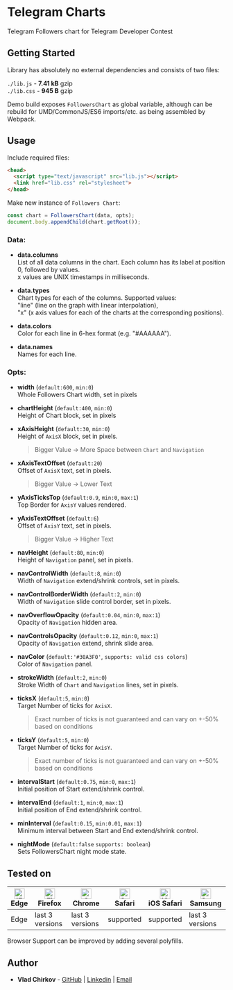 # Telegram Charts

Telegram Followers chart for Telegram Developer Contest

## Getting Started

Library has absolutely no external dependencies and consists of two files:

`./lib.js` - **7.41 kB** gzip  
`./lib.css` - **945 B** gzip

Demo build exposes `FollowersChart` as global variable, although can be rebuild for UMD/CommonJS/ES6 imports/etc. as being assembled by Webpack.

## Usage

Include required files:

```html
<head>
  <script type="text/javascript" src="lib.js"></script>
  <link href="lib.css" rel="stylesheet">
</head>

```

Make new instance of `Followers Chart`:

```js
const chart = FollowersChart(data, opts);
document.body.appendChild(chart.getRoot());
```
### Data:
* **data.columns**  
List of all data columns in the chart. Each column has its label at position 0, followed by values.  
x values are UNIX timestamps in milliseconds.
  
* **data.types**  
Chart types for each of the columns. Supported values:  
  "line" (line on the graph with linear interpolation),  
  "x" (x axis values for each of the charts at the corresponding positions).
  
* **data.colors**  
Color for each line in 6-hex format (e.g. "#AAAAAA").

* **data.names**  
Names for each line.

### Opts:
* **width** (`default:600`, `min:0`)  
Whole Followers Chart width, set in pixels

* **chartHeight** (`default:400`, `min:0`)  
Height of Chart block, set in pixels

* **xAxisHeight** (`default:30`, `min:0`)  
Height of `AxisX` block, set in pixels.
  > Bigger Value -> More Space between `Chart` and `Navigation`

* **xAxisTextOffset** (`default:20`)  
Offset of `AxisX` text, set in pixels. 
  > Bigger Value -> Lower Text

* **yAxisTicksTop** (`default:0.9`, `min:0`, `max:1`)  
Top Border for `AxisY` values rendered. 

* **yAxisTextOffset** (`default:6`)  
Offset of `AxisY` text, set in pixels. 
  > Bigger Value -> Higher Text

* **navHeight** (`default:80`, `min:0`)  
Height of `Navigation` panel, set in pixels.

* **navControlWidth** (`default:8`, `min:0`)  
Width of `Navigation` extend/shrink controls, set in pixels.

* **navControlBorderWidth** (`default:2`, `min:0`)  
Width of `Navigation` slide control border, set in pixels.

* **navOverflowOpacity** (`default:0.04`, `min:0`, `max:1`)  
Opacity of `Navigation` hidden area.

* **navControlsOpacity** (`default:0.12`, `min:0`, `max:1`)  
Opacity of `Navigation` extend, shrink slide area.

* **navColor** (`default:'#30A3F0'`, `supports: valid css colors`)  
Color of `Navigation` panel.

* **strokeWidth** (`default:2`, `min:0`)  
Stroke Width of `Chart` and `Navigation` lines, set in pixels.

* **ticksX** (`default:5`, `min:0`)  
Target Number of ticks for `AxisX`.  
  > Exact number of ticks is not guaranteed and can vary on +-50% based on conditions 

* **ticksY** (`default:5`, `min:0`)  
Target Number of ticks for `AxisY`.  
  > Exact number of ticks is not guaranteed and can vary on +-50% based on conditions 

* **intervalStart** (`default:0.75`, `min:0`, `max:1`)  
Initial position of Start extend/shrink control.

* **intervalEnd** (`default:1`, `min:0`, `max:1`)  
Initial position of End extend/shrink control.

* **minInterval** (`default:0.15`, `min:0.01`, `max:1`)  
Minimum interval between Start and End extend/shrink control.

* **nightMode** (`default:false` `supports: boolean`)  
Sets FollowersChart night mode state.

## Tested on

| [<img src="https://raw.githubusercontent.com/alrra/browser-logos/master/src/edge/edge_48x48.png" alt="IE / Edge" width="24px" height="24px" />](http://godban.github.io/browsers-support-badges/)</br> Edge | [<img src="https://raw.githubusercontent.com/alrra/browser-logos/master/src/firefox/firefox_48x48.png" alt="Firefox" width="24px" height="24px" />](http://godban.github.io/browsers-support-badges/)</br>Firefox | [<img src="https://raw.githubusercontent.com/alrra/browser-logos/master/src/chrome/chrome_48x48.png" alt="Chrome" width="24px" height="24px" />](http://godban.github.io/browsers-support-badges/)</br>Chrome | [<img src="https://raw.githubusercontent.com/alrra/browser-logos/master/src/safari/safari_48x48.png" alt="Safari" width="24px" height="24px" />](http://godban.github.io/browsers-support-badges/)</br>Safari | [<img src="https://raw.githubusercontent.com/alrra/browser-logos/master/src/safari-ios/safari-ios_48x48.png" alt="iOS Safari" width="24px" height="24px" />](http://godban.github.io/browsers-support-badges/)</br>iOS Safari | [<img src="https://raw.githubusercontent.com/alrra/browser-logos/master/src/samsung-internet/samsung-internet_48x48.png" alt="Samsung" width="24px" height="24px" />](http://godban.github.io/browsers-support-badges/)</br>Samsung |
| --------- | --------- | --------- | --------- | --------- | --------- |
| Edge| last 3 versions| last 3 versions| supported | supported | last 3 versions

Browser Support can be improved by adding several polyfills.

## Author

* **Vlad Chirkov** - [GitHub](https://github.com/vchirkov) | [Linkedin](https://www.linkedin.com/in/vchirkov/) | [Email](mailto:vlad.chirkou@gmail.com)
